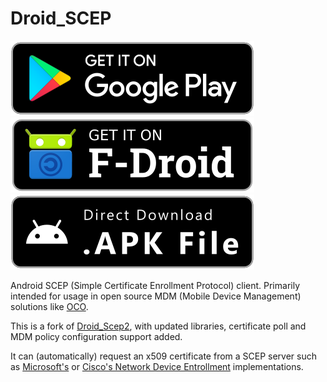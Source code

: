 # Droid_SCEP
[![Play Store](.github/playstore-badge.svg)](https://play.google.com/store/apps/details?id=systems.sieber.droid_scep)
[![F-Droid](.github/fdroid-badge.svg)](https://f-droid.org/packages/systems.sieber.droid_scep)
[![APK Download](.github/apk-badge.svg)](https://github.com/schorschii/Droid_SCEP/releases)

Android SCEP (Simple Certificate Enrollment Protocol) client. Primarily intended for usage in open source MDM (Mobile Device Management) solutions like [OCO](https://github.com/schorschii/oco-server).

This is a fork of [Droid_Scep2](https://github.com/gjyoung1974/Droid_Scep2), with updated libraries, certificate poll and MDM policy configuration support added.

It can (automatically) request an x509 certificate from a SCEP server such as [Microsoft's](http://social.technet.microsoft.com/wiki/contents/articles/9063.network-device-enrollment-service-ndes-in-active-directory-certificate-services-ad-cs.aspx) or [Cisco's Network Device Entrollment](http://www.cisco.com/c/en/us/support/docs/security-vpn/public-key-infrastructure-pki/116167-technote-scep-00.html) implementations.
